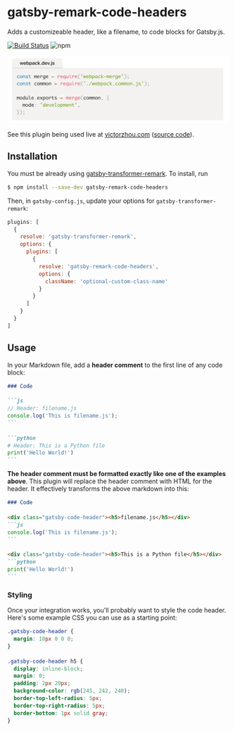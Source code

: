 # gatsby-remark-code-headers

Adds a customizeable header, like a filename, to code blocks for Gatsby.js.

[![Build Status](https://travis-ci.com/vzhou842/gatsby-remark-code-headers.svg?branch=master)](https://travis-ci.com/vzhou842/gatsby-remark-code-headers) ![npm](https://img.shields.io/npm/v/gatsby-remark-code-headers.svg)

![Example](./example.png)

See this plugin being used live at [victorzhou.com](https://victorzhou.com/blog/build-an-io-game-part-1/) ([source code](https://github.com/vzhou842/victorzhou.com)).

## Installation

You must be already using [gatsby-transformer-remark](https://www.gatsbyjs.org/packages/gatsby-transformer-remark/). To install, run

```bash
$ npm install --save-dev gatsby-remark-code-headers
```

Then, in `gatsby-config.js`, update your options for `gatsby-transformer-remark`:

```js
plugins: [
  {
    resolve: 'gatsby-transformer-remark',
    options: {
      plugins: [
        {
          resolve: 'gatsby-remark-code-headers',
          options: {
            className: 'optional-custom-class-name'
          }
        }
      ]
    }
  }
]
```

## Usage

In your Markdown file, add a **header comment** to the first line of any code block:

~~~markdown
### Code

```js
// Header: filename.js
console.log('This is filename.js');
```

```python
# Header: This is a Python file
print('Hello World!')
```
~~~

**The header comment must be formatted exactly like one of the examples above**. This plugin will replace the header comment with HTML for the header. It effectively transforms the above markdown into this:

~~~markdown
### Code

<div class="gatsby-code-header"><h5>filename.js</h5></div>
```js
console.log('This is filename.js');
```

<div class="gatsby-code-header"><h5>This is a Python file</h5></div>
```python
print('Hello World!')
```
~~~

### Styling

Once your integration works, you'll probably want to style the code header. Here's some example CSS you can use as a starting point:

```css
.gatsby-code-header {
  margin: 10px 0 0 0;
}

.gatsby-code-header h5 {
  display: inline-block;
  margin: 0;
  padding: 2px 20px;
  background-color: rgb(245, 242, 240);
  border-top-left-radius: 5px;
  border-top-right-radius: 5px;
  border-bottom: 1px solid gray;
}
```
